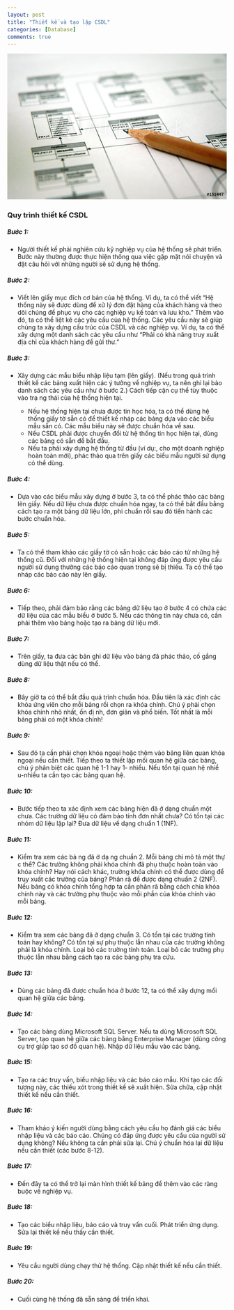 ```yaml
---
layout: post
title: "Thiết kế và tạo lập CSDL"
categories: [Database]
comments: true
---
```


![Database](https://raw.githubusercontent.com/qndev/blog/gh-pages/images/posts/database.jpeg)

### Quy trình thiết kế CSDL

##### Bước 1:
* Người thiết kế phải nghiên cứu kỹ nghiệp vụ của hệ thống sẽ phát triển. Bước này thường
được thực hiện thông qua việc gặp mặt nói chuyện và đặt câu hỏi với những người sẽ sử
dụng hệ thống.

<!--more-->

##### Bước 2:
* Viết lên giấy mục đích cơ bản của hệ thống. Ví dụ, ta có thể viết “Hệ thống này sẽ được dùng
để xử lý đơn đặt hàng của khách hàng và theo dõi chúng để phục vụ cho các nghiệp vụ kế
toán và lưu kho.” Thêm vào đó, ta có thể liệt kê các yêu cầu của hệ thống. Các yêu cầu này sẽ
giúp chúng ta xây dựng cấu trúc của CSDL và các nghiệp vụ. Ví dụ, ta có thể xây dựng một
danh sách các yêu cầu như “Phải có khả năng truy xuất địa chỉ của khách hàng để gửi thư.”

##### Bước 3:
* Xây dựng các mẫu biểu nhập liệu tạm (lên giấy). (Nếu trong quá trình thiết kế các bảng xuất
hiện các ý tưởng về nghiệp vụ, ta nên ghi lại bào danh sách các yêu cầu như ở bước 2.) Cách
tiếp cận cụ thể tùy thuộc vào trạ ng thái của hệ thống hiện tại.

   * Nếu hệ thống hiện tại chưa được tin học hóa, ta có thể dùng hệ thống giấy tờ sẵn có để
thiết kế nháp các bảng dựa vào các biểu mẫu sẵn có. Các mẫu biểu này sẽ được chuẩn
hóa về sau.
   * Nếu CSDL phải được chuyển đổi từ hệ thống tin học hiện tại, dùng các bảng có sẵn để
bắt đầu.
   * Nếu ta phải xây dựng hệ thống từ đầu (ví dụ:, cho một doanh nghiệp hoàn toàn mới),
phác thảo qua trên giấy các biểu mẫu người sử dụng có thể dùng.

##### Bước 4:
* Dựa vào các biểu mẫu xây dựng ở bước 3, ta có thể phác thảo các bảng lên giấy. Nếu dữ liệu
chưa được chuẩn hóa ngay, ta có thể bắt đầu bằng cách tạo ra một bảng dữ liệu lớn, phi
chuẩn rồi sau đó tiến hành các bước chuẩn hóa.

##### Bước 5:
* Ta có thể tham khảo các giấy tờ có sẵn hoặc các báo cáo từ những hệ thống cũ. Đối với
những hệ thống hiện tại không đáp ứng được yêu cấu người sử dụng thường các báo cáo
quan trọng sẽ bị thiếu. Ta có thể tạo nháp các báo cáo này lên giấy.

##### Bước 6:
* Tiếp theo, phải đảm bảo rằng các bảng dữ liệu tạo ở bước 4 có chứa các dữ liệu của các mẫu
biểu ở bước 5. Nếu các thông tin này chưa có, cần phải thêm vào bảng hoặc tạo ra bảng dữ
liệu mới.

##### Bước 7:
* Trên giấy, ta đưa các bản ghi dữ liệu vào bảng đã phác thảo, cố gắng dùng dữ liệu thật nếu có
thể.

##### Bước 8:
* Bây giờ ta có thể bắt đầu quá trình chuẩn hóa. Đầu tiên là xác định các khóa ứng viên cho
mỗi bảng rồi chọn ra khóa chính. Chú ý phải chọn khóa chính nhỏ nhất, ổn đị nh, đơn giản và
phổ biến. Tốt nhất là mỗi bảng phải có một khóa chính!

##### Bước 9:
* Sau đó ta cần phải chọn khóa ngoại hoặc thêm vào bảng liên quan khóa ngoại nếu cần thiết.
Tiếp theo ta thiết lập mối quan hệ giữa các bảng, chú ý phân biệt các quan hệ 1-1 hay 1-
nhiều. Nếu tồn tại quan hệ nhiề u-nhiều ta cần tạo các bảng quan hệ.

##### Bước 10:
* Bước tiếp theo ta xác định xem các bảng hiện đã ở dạng chuẩn một chưa. Các trường dữ liệu
có đảm bảo tính đơn nhất chưa? Có tồn tại các nhóm dữ liệu lặp lại? Đưa dữ liệu về dạng
chuẩn 1 (1NF).

##### Bước 11:
* Kiểm tra xem các bả ng đã ở dạ ng chuẩn 2. Mỗi bảng chỉ mô tả một thự c thể? Các trường
không phải khóa chính đã phụ thuộc hoàn toàn vào khóa chính? Hay nói cách khác, trường
khóa chính có thể được dùng để truy xuất các trường của bảng? Phân rã để được dạng chuẩn
2 (2NF). Nếu bảng có khóa chính tổng hợp ta cần phân rã bằng cách chia khóa chính này và
các trường phụ thuộc vào mỗi phần của khóa chính vào mỗi bảng.

##### Bước 12:
* Kiểm tra xem các bảng đã ở dạng chuẩn 3. Có tồn tại các trường tính toán hay không? Có tồn
tại sự phụ thuộc lẫn nhau của các trường không phải là khóa chính. Loại bỏ các trường tính
toán. Loại bỏ các trường phụ thuộc lẫn nhau bằng cách tạo ra các bảng phụ tra cứu.

##### Bước 13:
* Dùng các bảng đã được chuẩn hóa ở bước 12, ta có thể xây dựng mối quan hệ giữa các bảng.

##### Bước 14:
* Tạo các bảng dùng Microsoft SQL Server. Nếu ta dùng Microsoft SQL Server, tạo quan hệ
giữa các bảng bằng Enterprise Manager (dùng công cụ trợ giúp tạo sơ đồ quan hệ). Nhập dữ
liệu mẫu vào các bảng.

##### Bước 15:
* Tạo ra các truy vấn, biểu nhập liệu và các báo cáo mẫu. Khi tạo các đối tượng này, các thiếu
xót trong thiết kế sẽ xuất hiện. Sửa chữa, cập nhật thiết kế nếu cần thiết.

##### Bước 16:
* Tham khảo ý kiến người dùng bằng cách yêu cầu họ đánh giá các biểu nhập liệu và các báo
cáo. Chúng có đáp ứng được yêu cầu của người sử dụng không? Nếu không ta cần phải sữa
lại. Chú ý chuẩn hóa lại dữ liệu nếu cần thiết (các bước 8-12).

##### Bước 17:
* Đến đây ta có thể trở lại màn hình thiết kế bảng để thêm vào các ràng buộc về nghiệp vụ.

##### Bước 18:
* Tạo các biểu nhập liệu, báo cáo và truy vấn cuối. Phát triển ứng dụng. Sửa lại thiết kế nếu
thấy cần thiết.

##### Bước 19:
* Yêu cầu người dùng chạy thử hệ thống. Cập nhật thiết kế nếu cần thiết.

##### Bước 20:
* Cuối cùng hệ thống đã sẵn sàng để triển khai.
